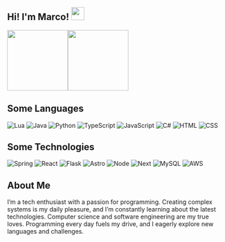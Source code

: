 ## Hi! I'm Marco! <img src="https://raw.githubusercontent.com/kaueMarques/kaueMarques/master/hi.gif" height="30px">

<div style="display:flex; justify-content:space-beetwen;">
   <img height="140em" src="https://github-readme-stats.vercel.app/api?username=mastrickdev&hide=contribs&show_icons=true&hide_title=true&theme=tokyonight">
   <img height="140em" src="https://github-readme-stats.vercel.app/api/top-langs/?username=mastrickdev&layout=compact&title_color=Ffffff&theme=tokyonight">
</div>

## Some Languages
![Lua](https://img.shields.io/badge/Lua-2C2D72?style=for-the-badge&logo=lua&logoColor=white)
![Java](https://img.shields.io/badge/Java-ED8B00?style=for-the-badge&logo=openjdk&logoColor=white)
![Python](https://img.shields.io/badge/Python-14354C?style=for-the-badge&logo=python&logoColor=white)
![TypeScript](https://img.shields.io/badge/TypeScript-007ACC?style=for-the-badge&logo=typescript&logoColor=white)
![JavaScript](https://img.shields.io/badge/JavaScript-323330?style=for-the-badge&logo=javascript&logoColor=F7DF1E)
![C#](https://img.shields.io/badge/C%23-239120?style=for-the-badge&logo=c-sharp&logoColor=white)
![HTML](https://img.shields.io/badge/HTML-239120?style=for-the-badge&logo=html5&logoColor=white)
![CSS](https://img.shields.io/badge/CSS-239120?&style=for-the-badge&logo=css3&logoColor=white)

## Some Technologies
![Spring](https://img.shields.io/badge/Spring-6DB33F?style=for-the-badge&logo=spring&logoColor=white)
![React](https://img.shields.io/badge/React-20232A?style=for-the-badge&logo=react&logoColor=61DAFB)
![Flask](https://img.shields.io/badge/Flask-000000?style=for-the-badge&logo=flask&logoColor=white)
![Astro](https://img.shields.io/badge/Astro-43853D?style=for-the-badge&logo=astro&logoColor=white)
![Node](https://img.shields.io/badge/Node-43853D?style=for-the-badge&logo=node.js&logoColor=white)
![Next](https://img.shields.io/badge/Next-43853D?style=for-the-badge&logo=next.js&logoColor=white)
![MySQL](https://img.shields.io/badge/MySQL-00000F?style=for-the-badge&logo=mysql&logoColor=white)
![AWS](https://img.shields.io/badge/Amazon_AWS-232F3E?style=for-the-badge&logo=amazon-aws&logoColor=white)

## About Me
I’m a tech enthusiast with a passion for programming. Creating complex systems is my daily pleasure, and I’m constantly learning about the latest technologies. Computer science and software engineering are my true loves. Programming every day fuels my drive, and I eagerly explore new languages and challenges.
